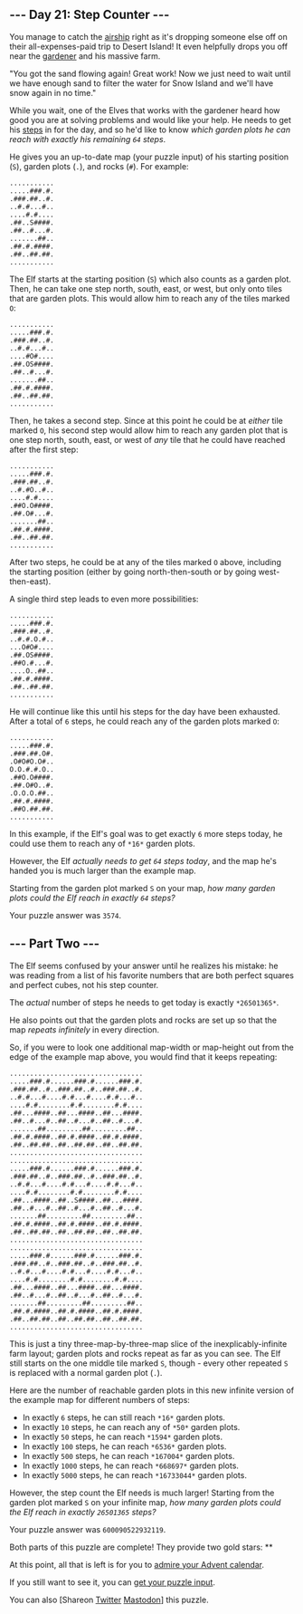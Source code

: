 \--- Day 21: Step Counter ---
----------

You manage to catch the [airship](7) right as it's dropping someone else off on their all-expenses-paid trip to Desert Island! It even helpfully drops you off near the [gardener](5) and his massive farm.

"You got the sand flowing again! Great work! Now we just need to wait until we have enough sand to filter the water for Snow Island and we'll have snow again in no time."

While you wait, one of the Elves that works with the gardener heard how good you are at solving problems and would like your help. He needs to get his [steps](https://en.wikipedia.org/wiki/Pedometer) in for the day, and so he'd like to know *which garden plots he can reach with exactly his remaining `64` steps*.

He gives you an up-to-date map (your puzzle input) of his starting position (`S`), garden plots (`.`), and rocks (`#`). For example:

```
...........
.....###.#.
.###.##..#.
..#.#...#..
....#.#....
.##..S####.
.##..#...#.
.......##..
.##.#.####.
.##..##.##.
...........

```

The Elf starts at the starting position (`S`) which also counts as a garden plot. Then, he can take one step north, south, east, or west, but only onto tiles that are garden plots. This would allow him to reach any of the tiles marked `O`:

```
...........
.....###.#.
.###.##..#.
..#.#...#..
....#O#....
.##.OS####.
.##..#...#.
.......##..
.##.#.####.
.##..##.##.
...........

```

Then, he takes a second step. Since at this point he could be at *either* tile marked `O`, his second step would allow him to reach any garden plot that is one step north, south, east, or west of *any* tile that he could have reached after the first step:

```
...........
.....###.#.
.###.##..#.
..#.#O..#..
....#.#....
.##O.O####.
.##.O#...#.
.......##..
.##.#.####.
.##..##.##.
...........

```

After two steps, he could be at any of the tiles marked `O` above, including the starting position (either by going north-then-south or by going west-then-east).

A single third step leads to even more possibilities:

```
...........
.....###.#.
.###.##..#.
..#.#.O.#..
...O#O#....
.##.OS####.
.##O.#...#.
....O..##..
.##.#.####.
.##..##.##.
...........

```

He will continue like this until his steps for the day have been exhausted. After a total of `6` steps, he could reach any of the garden plots marked `O`:

```
...........
.....###.#.
.###.##.O#.
.O#O#O.O#..
O.O.#.#.O..
.##O.O####.
.##.O#O..#.
.O.O.O.##..
.##.#.####.
.##O.##.##.
...........

```

In this example, if the Elf's goal was to get exactly `6` more steps today, he could use them to reach any of `*16*` garden plots.

However, the Elf *actually needs to get `64` steps today*, and the map he's handed you is much larger than the example map.

Starting from the garden plot marked `S` on your map, *how many garden plots could the Elf reach in exactly `64` steps?*

Your puzzle answer was `3574`.

\--- Part Two ---
----------

The Elf seems confused by your answer until he realizes his mistake: he was reading from a list of his favorite numbers that are both perfect squares and perfect cubes, not his step counter.

The *actual* number of steps he needs to get today is exactly `*26501365*`.

He also points out that the garden plots and rocks are set up so that the map *repeats infinitely* in every direction.

So, if you were to look one additional map-width or map-height out from the edge of the example map above, you would find that it keeps repeating:

```
.................................
.....###.#......###.#......###.#.
.###.##..#..###.##..#..###.##..#.
..#.#...#....#.#...#....#.#...#..
....#.#........#.#........#.#....
.##...####..##...####..##...####.
.##..#...#..##..#...#..##..#...#.
.......##.........##.........##..
.##.#.####..##.#.####..##.#.####.
.##..##.##..##..##.##..##..##.##.
.................................
.................................
.....###.#......###.#......###.#.
.###.##..#..###.##..#..###.##..#.
..#.#...#....#.#...#....#.#...#..
....#.#........#.#........#.#....
.##...####..##..S####..##...####.
.##..#...#..##..#...#..##..#...#.
.......##.........##.........##..
.##.#.####..##.#.####..##.#.####.
.##..##.##..##..##.##..##..##.##.
.................................
.................................
.....###.#......###.#......###.#.
.###.##..#..###.##..#..###.##..#.
..#.#...#....#.#...#....#.#...#..
....#.#........#.#........#.#....
.##...####..##...####..##...####.
.##..#...#..##..#...#..##..#...#.
.......##.........##.........##..
.##.#.####..##.#.####..##.#.####.
.##..##.##..##..##.##..##..##.##.
.................................

```

This is just a tiny three-map-by-three-map slice of the inexplicably-infinite farm layout; garden plots and rocks repeat as far as you can see. The Elf still starts on the one middle tile marked `S`, though - every other repeated `S` is replaced with a normal garden plot (`.`).

Here are the number of reachable garden plots in this new infinite version of the example map for different numbers of steps:

* In exactly `6` steps, he can still reach `*16*` garden plots.
* In exactly `10` steps, he can reach any of `*50*` garden plots.
* In exactly `50` steps, he can reach `*1594*` garden plots.
* In exactly `100` steps, he can reach `*6536*` garden plots.
* In exactly `500` steps, he can reach `*167004*` garden plots.
* In exactly `1000` steps, he can reach `*668697*` garden plots.
* In exactly `5000` steps, he can reach `*16733044*` garden plots.

However, the step count the Elf needs is much larger! Starting from the garden plot marked `S` on your infinite map, *how many garden plots could the Elf reach in exactly `26501365` steps?*

Your puzzle answer was `600090522932119`.

Both parts of this puzzle are complete! They provide two gold stars: \*\*

At this point, all that is left is for you to [admire your Advent calendar](/2023).

If you still want to see it, you can [get your puzzle input](21/input).

You can also [Shareon [Twitter](https://twitter.com/intent/tweet?text=I%27ve+completed+%22Step+Counter%22+%2D+Day+21+%2D+Advent+of+Code+2023&url=https%3A%2F%2Fadventofcode%2Ecom%2F2023%2Fday%2F21&related=ericwastl&hashtags=AdventOfCode) [Mastodon](javascript:void(0);)] this puzzle.